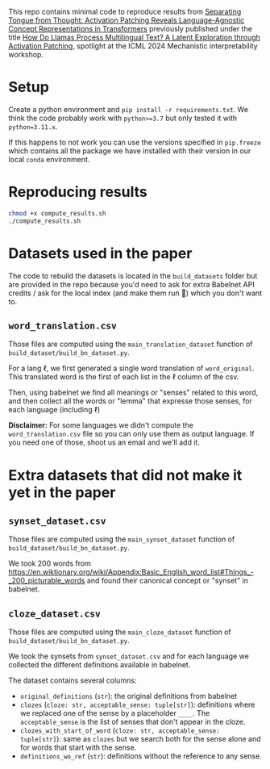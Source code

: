 This repo contains minimal code to reproduce results from [Separating Tongue from Thought: Activation Patching Reveals Language-Agnostic Concept Representations in Transformers](https://arxiv.org/abs/2411.08745)
 previously published under the title [How Do Llamas Process Multilingual Text? A Latent Exploration through Activation Patching](https://openreview.net/forum?id=0ku2hIm4BS), spotlight at the ICML 2024 Mechanistic interpretability workshop. 
# Setup
Create a python environment and `pip install -r requirements.txt`. We think the code probably work with `python>=3.7` but only tested it with `python=3.11.x`.

If this happens to not work you can use the versions specified in `pip.freeze` which contains all the package we have installed with their version in our local `conda` environment.

# Reproducing results
```bash	
chmod +x compute_results.sh
./compute_results.sh
```

# Datasets used in the paper
The code to rebuild the datasets is located in the `build_datasets` folder but are provided in the repo because you'd need to ask for extra Babelnet API credits / ask for the local index (and make them run 👻) which you don't want to.

## `word_translation.csv`
Those files are computed using the `main_translation_dataset` function of `build_dataset/build_bn_dataset.py`.

For a lang $\ell$, we first generated a single word translation of `word_original`. 
This translated word is the first of each list in the $\ell$ column of the csv.

Then, using babelnet we find all meanings or "senses" related to this word, and then collect all the words or "lemma" that expresse those senses, for each language (including $\ell$)

**Disclaimer:** For some languages we didn't compute the `word_translation.csv` file so you can only use them as output language. If you need one of those, shoot us an email and we'll add it.

# Extra datasets that did not make it yet in the paper
## `synset_dataset.csv`
Those files are computed using the `main_synset_dataset` function of `build_dataset/build_bn_dataset.py`.

We took 200 words from https://en.wiktionary.org/wiki/Appendix:Basic_English_word_list#Things_-_200_picturable_words and found their canonical concept or "synset" in babelnet.

## `cloze_dataset.csv`
Those files are computed using the `main_cloze_dataset` function of `build_dataset/build_bn_dataset.py`.

We took the synsets from `synset_dataset.csv` and for each language we collected the different definitions available in babelnet. 

The dataset contains several columns:
- `original_definitions` (`str`): the original definitions from babelnet
- `clozes` (`cloze: str, acceptable_sense: tuple[str]`): definitions where we replaced one of the sense by a placeholder `____`. The `acceptable_sense` is the list of senses that don't appear in the cloze.
- `clozes_with_start_of_word` (`cloze: str, acceptable_sense: tuple[str]`): same as `clozes` but we search both for the sense alone and for words that start with the sense.
- `definitions_wo_ref` (`str`): definitions without the reference to any sense. 
